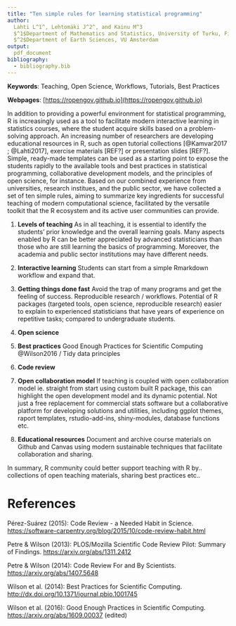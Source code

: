 ```yaml
---
title: "Ten simple rules for learning statistical programming"
author:
  Lahti L^1^, Lehtomäki J^2^, and Kainu M^3
  $^1$Department of Mathematics and Statistics, University of Turku, Finland
  $^2$Department of Earth Sciences, VU Amsterdam
output:
  pdf_document
bibliography:
  - bibliography.bib
---
```


**Keywords**: Teaching, Open Science, Workflows, Tutorials, Best Practices

**Webpages**: [https://ropengov.github.io](https://ropengov.github.io)


In addition to providing a powerful environment for statistical programming, R is increasingly used as a tool to facilitate modern interactive learning in statistics courses, where the student acquire skills based on a problem-solving approach. An increasing number of researchers are developing educational resources in R, such as open tutorial collections [@Kamvar2017 ; @Lahti2017], exercise materials [REF?] or presentation slides [REF?]. Simple, ready-made templates can be used as a starting point to expose the students rapidly to the available tools and best practices in statistical programming, collaborative development models, and the principles of open science, for instance. Based on our combined experience from universities, research institues, and the public sector, we have collected a set of ten simple rules, aiming to summarize key ingredients for successful teaching of modern computational science, facilitated by the versatile toolkit that the R ecosystem and its active user communities can provide. 

1. **Levels of teaching** As in all teaching, it is essential to identify the students’ prior knowledge and the overall learning goals. Many aspects enabled by R can be better appreciated by advanced statisticians than those who are still learning the basics of programming. Moreover, the academia and public sector institutions may have different needs.

2. **Interactive learning** Students can start from a simple Rmarkdown workflow and expand that.

3. **Getting things done fast** Avoid the trap of many programs and get the feeling of success. Reproducible research / workflows. Potential of R packages (targeted tools, open science, reproducible research) easier to explain to experienced statisticians that have years of experience on repetitive tasks; compared to undergraduate students. 

4. **Open science**

5. **Best practices** Good Enough Practices for Scientific Computing @Wilson2016 / Tidy data principles

6. **Code review**

7. **Open collaboration model** If teaching is coupled with open collaboration model ie. straight from start using custom built R package, this can highlight the open development model and its dynamic potential. Not just a free replacement for commercial stats software but a collaborative platform for developing solutions and utilities, including ggplot themes, raport templates, rstudio-add-ins, shiny-modules, database functions etc.

8. **Educational resources** Document and archive course materials on Github and Canvas using modern sustainable techniques that facilitate collaboration and sharing. 


In summary, R community could better support teaching with R by.. collections of open teaching materials, sharing best practices etc..



# References

Pérez-Suárez (2015): Code Review - a Needed Habit in Science. https://software-carpentry.org/blog/2015/10/code-review-habit.html

Petre & Wilson (2013): PLOS/Mozilla Scientific Code Review Pilot: Summary of Findings. https://arxiv.org/abs/1311.2412

Petre & Wilson (2014): Code Review For and By Scientists. https://arxiv.org/abs/1407.5648

Wilson et al. (2014): Best Practices for Scientific Computing. http://dx.doi.org/10.1371/journal.pbio.1001745

Wilson et al. (2016): Good Enough Practices in Scientific Computing. https://arxiv.org/abs/1609.00037 (edited)
